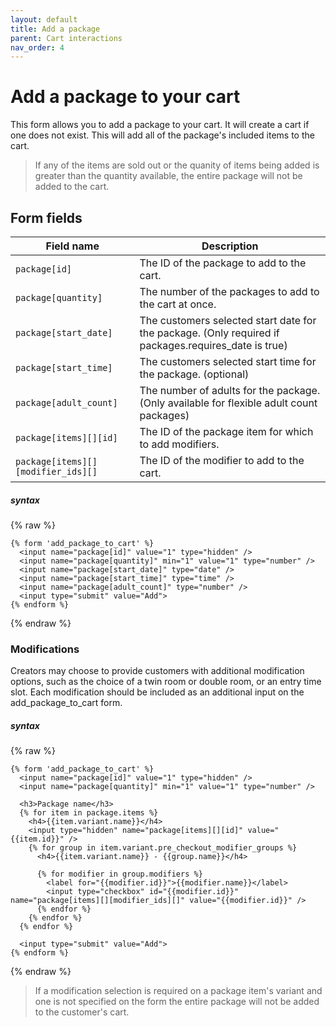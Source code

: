 ```yaml
---
layout: default
title: Add a package
parent: Cart interactions
nav_order: 4
---
```


# Add a package to your cart

This form allows you to add a package to your cart. It will create a cart if one does not exist.
This will add all of the package's included items to the cart.
> If any of the items are sold out or the quanity of items being added is greater than the quantity available, the entire package will not be added to the cart.

## Form fields

| Field name                         | Description                                            |
| ---------------------------------- | ------------------------------------------------------ |
| `package[id]`                      | The ID of the package to add to the cart.              |
| `package[quantity]`                | The number of the packages to add to the cart at once. |
| `package[start_date]`              | The customers selected start date for the package. (Only required if packages.requires_date is true)|
| `package[start_time]`              | The customers selected start time for the package. (optional)|
| `package[adult_count]`             | The number of adults for the package. (Only available for flexible adult count packages)|
| `package[items][][id]`             | The ID of the package item for which to add modifiers. |
| `package[items][][modifier_ids][]` | The ID of the modifier to add to the cart.             |


##### syntax
{% raw %}

```liquid
{% form 'add_package_to_cart' %}
  <input name="package[id]" value="1" type="hidden" />
  <input name="package[quantity]" min="1" value="1" type="number" />
  <input name="package[start_date]" type="date" />
  <input name="package[start_time]" type="time" />
  <input name="package[adult_count]" type="number" />
  <input type="submit" value="Add">
{% endform %}
```

{% endraw %}

### Modifications
Creators may choose to provide customers with additional modification options, such as the choice of a twin room or double room, or an entry time slot. Each modification should be included as an additional input on the add_package_to_cart form.

##### syntax
{% raw %}

```liquid
{% form 'add_package_to_cart' %}
  <input name="package[id]" value="1" type="hidden" />
  <input name="package[quantity]" min="1" value="1" type="number" />

  <h3>Package name</h3>
  {% for item in package.items %}
    <h4>{{item.variant.name}}</h4>
    <input type="hidden" name="package[items][][id]" value="{{item.id}}" />
    {% for group in item.variant.pre_checkout_modifier_groups %}
      <h4>{{item.variant.name}} - {{group.name}}</h4>

      {% for modifier in group.modifiers %}
        <label for="{{modifier.id}}">{{modifier.name}}</label>
        <input type="checkbox" id="{{modifier.id}}" name="package[items][][modifier_ids][]" value="{{modifier.id}}" />
      {% endfor %}
    {% endfor %}
  {% endfor %}

  <input type="submit" value="Add">
{% endform %}
```

{% endraw %}
> If a modification selection is required on a package item's variant and one is not specified on the form the entire package will not be added to the customer's cart.
